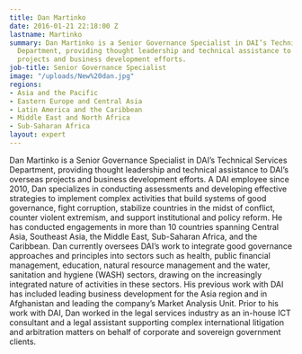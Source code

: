 ```yaml
---
title: Dan Martinko
date: 2016-01-21 22:18:00 Z
lastname: Martinko
summary: Dan Martinko is a Senior Governance Specialist in DAI’s Technical Services
  Department, providing thought leadership and technical assistance to DAI’s overseas
  projects and business development efforts.
job-title: Senior Governance Specialist
image: "/uploads/New%20dan.jpg"
regions:
- Asia and the Pacific
- Eastern Europe and Central Asia
- Latin America and the Caribbean
- Middle East and North Africa
- Sub-Saharan Africa
layout: expert
---
```


Dan Martinko is a Senior Governance Specialist in DAI’s Technical Services Department, providing thought leadership and technical assistance to DAI’s overseas projects and business development efforts. A DAI employee since 2010, Dan specializes in conducting assessments and developing effective strategies to implement complex activities that build systems of good governance, fight corruption, stabilize countries in the midst of conflict, counter violent extremism, and support institutional and policy reform. He has conducted engagements in more than 10 countries spanning Central Asia, Southeast Asia, the Middle East, Sub-Saharan Africa, and the Caribbean. Dan currently oversees DAI’s work to integrate good governance approaches and principles into sectors such as health, public financial management, education, natural resource management and the water, sanitation and hygiene (WASH) sectors, drawing on the increasingly integrated nature of activities in these sectors. His previous work with DAI has included leading business development for the Asia region and in Afghanistan and leading the company’s Market Analysis Unit. Prior to his work with DAI, Dan worked in the legal services industry as an in-house ICT consultant and a legal assistant supporting complex international litigation and arbitration matters on behalf of corporate and sovereign government clients.